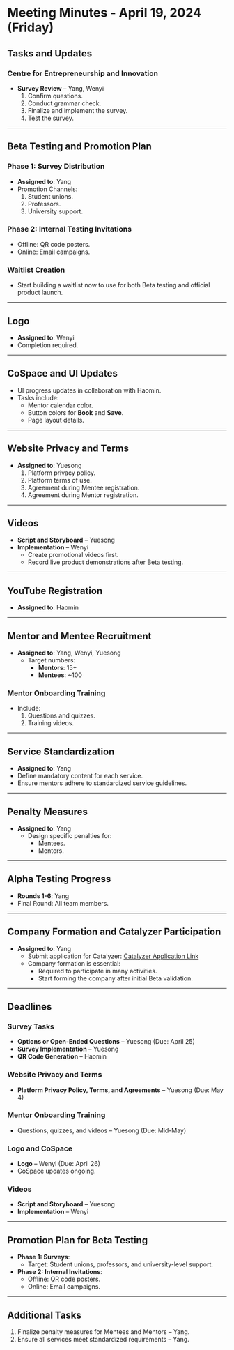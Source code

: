 # Meeting Minutes - April 19, 2024 (Friday)

## **Tasks and Updates**

### **Centre for Entrepreneurship and Innovation**
- **Survey Review** – Yang, Wenyi
  1. Confirm questions.
  2. Conduct grammar check.
  3. Finalize and implement the survey.
  4. Test the survey.

---

## **Beta Testing and Promotion Plan**

### **Phase 1: Survey Distribution**
- **Assigned to**: Yang
- Promotion Channels:
  1. Student unions.
  2. Professors.
  3. University support.

### **Phase 2: Internal Testing Invitations**
- Offline: QR code posters.
- Online: Email campaigns.

### **Waitlist Creation**
- Start building a waitlist now to use for both Beta testing and official product launch.

---

## **Logo**
- **Assigned to**: Wenyi
- Completion required.

---

## **CoSpace and UI Updates**
- UI progress updates in collaboration with Haomin.
- Tasks include:
  - Mentor calendar color.
  - Button colors for **Book** and **Save**.
  - Page layout details.

---

## **Website Privacy and Terms**
- **Assigned to**: Yuesong
  1. Platform privacy policy.
  2. Platform terms of use.
  3. Agreement during Mentee registration.
  4. Agreement during Mentor registration.

---

## **Videos**
- **Script and Storyboard** – Yuesong
- **Implementation** – Wenyi
  - Create promotional videos first.
  - Record live product demonstrations after Beta testing.

---

## **YouTube Registration**
- **Assigned to**: Haomin

---

## **Mentor and Mentee Recruitment**
- **Assigned to**: Yang, Wenyi, Yuesong
  - Target numbers:
    - **Mentors**: 15+
    - **Mentees**: ~100

### **Mentor Onboarding Training**
- Include:
  1. Questions and quizzes.
  2. Training videos.

---

## **Service Standardization**
- **Assigned to**: Yang
- Define mandatory content for each service.
- Ensure mentors adhere to standardized service guidelines.

---

## **Penalty Measures**
- **Assigned to**: Yang
  - Design specific penalties for:
    - Mentees.
    - Mentors.

---

## **Alpha Testing Progress**
- **Rounds 1-6**: Yang
- Final Round: All team members.

---

## **Company Formation and Catalyzer Participation**
- **Assigned to**: Yang
  - Submit application for Catalyzer: [Catalyzer Application Link](https://albertacatalyzer.acceleratorapp.co/application/662007ae5554db193e98216e/form)
  - Company formation is essential:
    - Required to participate in many activities.
    - Start forming the company after initial Beta validation.

---

## **Deadlines**

### **Survey Tasks**
- **Options or Open-Ended Questions** – Yuesong (Due: April 25)
- **Survey Implementation** – Yuesong
- **QR Code Generation** – Haomin

### **Website Privacy and Terms**
- **Platform Privacy Policy, Terms, and Agreements** – Yuesong (Due: May 4)

### **Mentor Onboarding Training**
- Questions, quizzes, and videos – Yuesong (Due: Mid-May)

### **Logo and CoSpace**
- **Logo** – Wenyi (Due: April 26)
- CoSpace updates ongoing.

### **Videos**
- **Script and Storyboard** – Yuesong
- **Implementation** – Wenyi

---

## **Promotion Plan for Beta Testing**
- **Phase 1: Surveys**:
  - Target: Student unions, professors, and university-level support.
- **Phase 2: Internal Invitations**:
  - Offline: QR code posters.
  - Online: Email campaigns.

---

## **Additional Tasks**
1. Finalize penalty measures for Mentees and Mentors – Yang.
2. Ensure all services meet standardized requirements – Yang.
